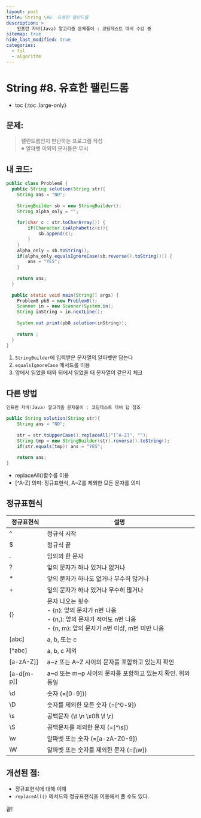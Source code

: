 ```yaml
---
layout: post
title: String \#8. 유효한 팰린드롬
description: >
    인프런 자바(Java) 알고리즘 문제풀이 : 코딩테스트 대비 수강 중
sitemap: true
hide_last_modified: true
categories:
  - til
  - algorithm
---
```


# String \#8. 유효한 팰린드롬

* toc
{:toc .large-only}

## 문제: 

> 팰린드롬인지 판단하는 프로그램 작성  
> ※ 알파벳 이외의 문자들은  무시 

## 내 코드:

```java
public class Problem8 {
  public String solution(String str){
	String ans = "NO";
	
	StringBuilder sb = new StringBuilder();
	String alpha_only = "";
	
	for(char c : str.toCharArray()) {
		if(Character.isAlphabetic(c)){
			sb.append(c);
		}
	}
	alpha_only = sb.toString();
	if(alpha_only.equalsIgnoreCase(sb.reverse().toString())) {
		ans = "YES";
	}
	
	return ans;
  }
  
  public static void main(String[] args) {
    Problem8 pb8 = new Problem8();
    Scanner in = new Scanner(System.in);
    String inString = in.nextLine();
    
    System.out.print(pb8.solution(inString));
      
    return ;
  }
}
```
1. `StringBuilder`에 입력받은 문자열의 알파벳만 담는다
2. `equalsIgnoreCase` 메서드를 이용
3. 앞에서 읽었을 때와 뒤에서 읽었을 때 문자열이 같은지 체크

## 다른 방법 

```java
인프런 자바(Java) 알고리즘 문제풀이 : 코딩테스트 대비 답 참조

public String solution(String str){
	String ans = "NO";
	
	str = str.toUpperCase().replaceAll("[^A-Z]", "");
	String tmp = new StringBuilder(str).reverse().toString();
	if(str.equals(tmp)) ans = "YES";
	
	return ans;
}
```
- replaceAll()함수를 이용
- \[^A-Z] 의미: 정규표현식, A~Z를 제외한 모든 문자를 의미

## 정규표현식

| 정규표현식 | 설명 |
| --- | --- |
| ^ | 정규식 시작 |
| $ | 정규식 끝 |
| . | 임의의 한 문자 |
| ? | 앞의 문자가 하나 있거나 없거나 |
| * | 앞의 문자가 하나도 없거나 무수히 많거나 |
| + | 잎의 문자가 하나 있거나 무수히 많거나 |
| {} | 문자 나오는 횟수<br> - {n}: 앞의 문자가 n번 나옴<br> - {n,}: 앞의 문자가 적어도 n번 나옴<br> - {n, m}: 앞의 문자가 n번 이상, m번 미만 나옴 |
| [abc] | a, b, 또는 c |
| [^abc] | a, b, c 제외 |
| [a-zA-Z]] | a~z 또는 A~Z 사이의 문자를 포함하고 있는지 확인 |
| [a-d[m-p]] | a~d 또는 m~p 사이의 문자를 포함하고 있는지 확인. 위와 동일 |
| \d | 숫자 (=[0-9])) |
| \D | 숫자를 제외한 모든 숫자 (=[^0-9]) |
| \s | 공백문자 (\t \n \x0B \f \r) |
| \S | 공백문자를 제외한 문자 (=[^\s]) |
| \w | 알파벳 또는 숫자 (=[a-zA-Z0-9]) |
| \W | 알파벳 또는 숫자를 제외한 문자 (=[\w]) |



## 개선된 점:
- 정규표현식에 대해 이해
- `replaceAll()` 메서드와 정규표현식을 이용해서 풀 수도 있다. 

끝!